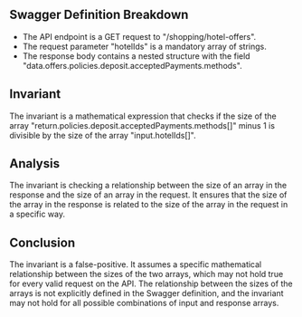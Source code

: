 ## Swagger Definition Breakdown
- The API endpoint is a GET request to "/shopping/hotel-offers".
- The request parameter "hotelIds" is a mandatory array of strings.
- The response body contains a nested structure with the field "data.offers.policies.deposit.acceptedPayments.methods".

## Invariant
The invariant is a mathematical expression that checks if the size of the array "return.policies.deposit.acceptedPayments.methods[]" minus 1 is divisible by the size of the array "input.hotelIds[]".

## Analysis
The invariant is checking a relationship between the size of an array in the response and the size of an array in the request. It ensures that the size of the array in the response is related to the size of the array in the request in a specific way.

## Conclusion
The invariant is a false-positive. It assumes a specific mathematical relationship between the sizes of the two arrays, which may not hold true for every valid request on the API. The relationship between the sizes of the arrays is not explicitly defined in the Swagger definition, and the invariant may not hold for all possible combinations of input and response arrays.
